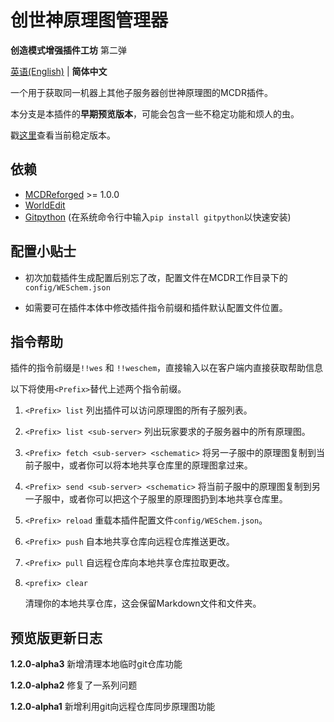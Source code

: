 # 创世神原理图管理器

**创造模式增强插件工坊** 第二弹

 [英语(English)](https://github.com/ra1ny-yuki/weschem/tree/git_test) | **简体中文**

 一个用于获取同一机器上其他子服务器创世神原理图的MCDR插件。
 
 本分支是本插件的**早期预览版本**，可能会包含一些不稳定功能和烦人的虫。
 
 戳[这里](github.com/Lazy-Bing-Server/weschem)查看当前稳定版本。
 
## 依赖
- [MCDReforged](https://github.com/Fallen-Breath/MCDReforged/) >= 1.0.0
- [WorldEdit](https://www.curseforge.com/minecraft/mc-mods/worldedit)
- [Gitpython](https://pypi.org/project/GitPython/) (在系统命令行中输入`pip install gitpython`以快速安装)

## 配置小贴士
- 初次加载插件生成配置后别忘了改，配置文件在MCDR工作目录下的`config/WESchem.json`

- 如需要可在插件本体中修改插件指令前缀和插件默认配置文件位置。

## 指令帮助
插件的指令前缀是`!!wes` 和 `!!weschem`，直接输入以在客户端内直接获取帮助信息

以下将使用`<Prefix>`替代上述两个指令前缀。

1. `<Prefix> list` 
列出插件可以访问原理图的所有子服列表。

2. `<Prefix> list <sub-server>`
列出玩家要求的子服务器中的所有原理图。

3. `<Prefix> fetch <sub-server> <schematic>`
将另一子服中的原理图复制到当前子服中，或者你可以将本地共享仓库里的原理图拿过来。

4. `<Prefix> send <sub-server> <schematic>`
将当前子服中的原理图复制到另一子服中，或者你可以把这个子服里的原理图扔到本地共享仓库里。

5. `<Prefix> reload`
  重载本插件配置文件`config/WESchem.json`。

6. `<Prefix> push`
  自本地共享仓库向远程仓库推送更改。

7. `<Prefix> pull`
   自远程仓库向本地共享仓库拉取更改。

8. `<prefix> clear`

   清理你的本地共享仓库，这会保留Markdown文件和文件夹。
   
## 预览版更新日志
**1.2.0-alpha3** 新增清理本地临时git仓库功能

**1.2.0-alpha2** 修复了一系列问题

**1.2.0-alpha1** 新增利用git向远程仓库同步原理图功能
